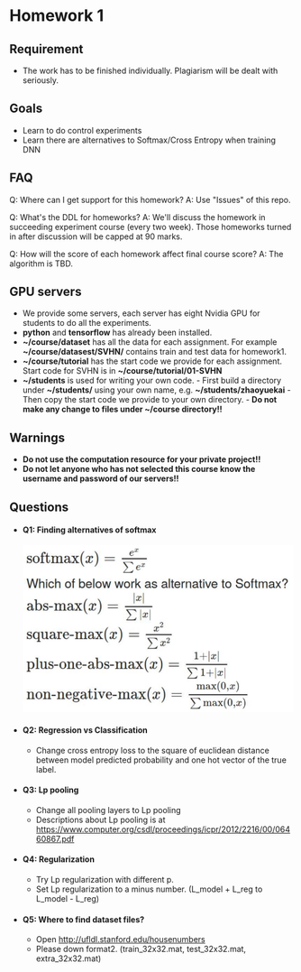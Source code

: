 # Homework 1

## Requirement
- The work has to be finished individually. Plagiarism will be dealt with seriously.

## Goals
- Learn to do control experiments
- Learn there are alternatives to Softmax/Cross Entropy when training DNN

## FAQ
Q: Where can I get support for this homework?
A: Use "Issues" of this repo.

Q: What's the DDL for homeworks?
A: We'll discuss the homework in succeeding experiment course (every two week). Those homeworks turned in after discussion will be capped at 90 marks.

Q: How will the score of each homework affect final course score?
A: The algorithm is TBD.

## GPU servers
- We provide some servers, each server has eight Nvidia GPU for students to do all the experiments.
- **python** and **tensorflow** has already been installed.
- **~/course/dataset** has all the data for each assignment. For example **~/course/datasest/SVHN/** contains train and test data for homework1.
- **~/course/tutorial** has the start code we provide for each assignment. Start code for SVHN is in **~/course/tutorial/01-SVHN**
- **~/students** is used for writing your own code. 
        - First build a directory under **~/students/** using your own name, e.g. **~/students/zhaoyuekai**
        - Then copy the start code we provide to your own directory.
        - **Do not make any change to files under ~/course directory!!**

## Warnings
- **Do not use the computation resource for your private project!!**
- **Do not let anyone who has not selected this course know the username and password of our servers!!**

## Questions
- #### Q1: Finding alternatives of softmax

  <img src="./images/find_soft.png" width="500px"/>

- #### Q2: Regression vs Classification

  - Change cross entropy loss to the square of euclidean distance between model predicted probability and one hot vector of the true label.

- #### Q3: Lp pooling

  - Change all pooling layers to Lp pooling
  - Descriptions about Lp pooling is at https://www.computer.org/csdl/proceedings/icpr/2012/2216/00/06460867.pdf

- #### Q4: Regularization

  - Try Lp regularization with different p.
  - Set Lp regularization to a minus number. (L_model + L_reg to L_model - L_reg)

- #### Q5: Where to find dataset files?
  - Open http://ufldl.stanford.edu/housenumbers
  - Please down format2. (train\_32x32.mat, test\_32x32.mat, extra\_32x32.mat)
